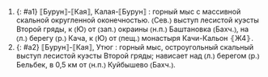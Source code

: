 ---
---

1. {: #a1} ⟦Бурун⟧-⟦Кая⟧, Калая-⟦Бурун⟧
: горный мыс с массивной скальной округленной оконечностью. ⦅Сев.⦆ выступ лесистой куэсты Второй гряды, к ⦅Ю⦆ от ⦅зап.⦆ окраины ⦅н.п.⦆ Баштановка ⦅Бахч.⦆, на ⦅л.⦆ берегу ⦅р.⦆ Кача, к ⦅Ю⦆ от ⦅пещ.⦆ монастыря Качи-Кальон ⦃Ж4⦄.
2. {: #a2} ⟦Бурун⟧-⟦Кая⟧, Утюг
: горный мыс, остроугольный скальный выступ лесистой куэсты Второй гряды; нависает над ⦅л.⦆ берегом ⦅р.⦆ Бельбек, в 0,5 км от ⦅н.п.⦆ Куйбышево ⦅Бахч.⦆.
